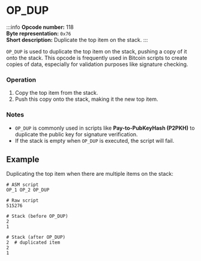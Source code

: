 # OP_DUP

:::info
**Opcode number:** 118  
**Byte representation:** `0x76`  
**Short description:** Duplicate the top item on the stack.
:::

`OP_DUP` is used to duplicate the top item on the stack, pushing a copy of it onto the stack. This opcode is frequently used in Bitcoin scripts to create copies of data, especially for validation purposes like signature checking.

### Operation

1. Copy the top item from the stack.
2. Push this copy onto the stack, making it the new top item.

### Notes

- `OP_DUP` is commonly used in scripts like **Pay-to-PubKeyHash (P2PKH)** to duplicate the public key for signature verification.
- If the stack is empty when `OP_DUP` is executed, the script will fail.

## Example

Duplicating the top item when there are multiple items on the stack:

```shell
# ASM script
OP_1 OP_2 OP_DUP

# Raw script
515276

# Stack (before OP_DUP)
2
1

# Stack (after OP_DUP)
2  # duplicated item
2
1
```
